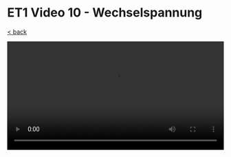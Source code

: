 # ET1 Video 10 - Wechselspannung

[< back](../B-REE-ET1.md)

<style>
  video {
    width: 100%;
  }
</style>

<video controls controlsList="nodownload">
  <source src="https://storage.googleapis.com/ree-server-videos/ET1_video_10.mp4" type="video/mp4">
  Your browser does not support the video tag.
</video>
